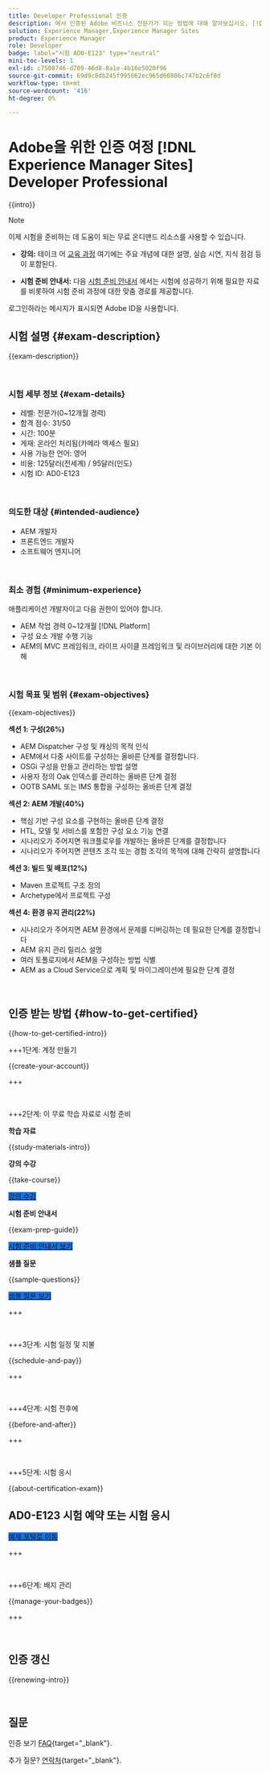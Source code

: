 ```yaml
---
title: Developer Professional 인증
description: 에서 인증된 Adobe 비즈니스 전문가가 되는 방법에 대해 알아보십시오. [!DNL Experience Manager Sites].
solution: Experience Manager,Experience Manager Sites
product: Experience Manager
role: Developer
badge: label="시험 AD0-E123" type="neutral"
mini-toc-levels: 1
exl-id: c7508746-d709-46d8-8a1e-4b16e5020f96
source-git-commit: 69d9c8db245f995062ec965d60886c747b2c6f8d
workflow-type: tm+mt
source-wordcount: '416'
ht-degree: 0%

---
```


# Adobe을 위한 인증 여정 [!DNL Experience Manager Sites] Developer Professional

{{intro}}

>[!NOTE]
>
>이제 시험을 준비하는 데 도움이 되는 무료 온디맨드 리소스를 사용할 수 있습니다.
>
>* **강의:** 테이크 어 [교육 과정](https://app.rockinfo.com/courses/105) 여기에는 주요 개념에 대한 설명, 실습 시연, 지식 점검 등이 포함된다.
>
>* **시험 준비 안내서:** 다음 [시험 준비 안내서](https://app.rockinfo.com/courses/playScorm/381) 에서는 시험에 성공하기 위해 필요한 자료를 비롯하여 시험 준비 과정에 대한 맞춤 경로를 제공합니다.
>
>로그인하라는 메시지가 표시되면 Adobe ID을 사용합니다.

## 시험 설명 {#exam-description}

{{exam-description}}

<br>

### 시험 세부 정보 {#exam-details}

* 레벨: 전문가(0~12개월 경력)
* 합격 점수: 31/50
* 시간: 100분
* 게재: 온라인 처리됨(카메라 액세스 필요)
* 사용 가능한 언어: 영어
* 비용: 125달러(전세계) / 95달러(인도)
* 시험 ID: AD0-E123

<br>

### 의도한 대상 {#intended-audience}

* AEM 개발자
* 프론트엔드 개발자
* 소프트웨어 엔지니어

<br>

### 최소 경험 {#minimum-experience}

애플리케이션 개발자이고 다음 권한이 있어야 합니다.

* AEM 작업 경력 0~12개월 [!DNL Platform]
* 구성 요소 개발 수행 기능
* AEM의 MVC 프레임워크, 라이프 사이클 프레임워크 및 라이브러리에 대한 기본 이해

<br>

### 시험 목표 및 범위 {#exam-objectives}

{{exam-objectives}}

**섹션 1: 구성(26%)**

* AEM Dispatcher 구성 및 캐싱의 목적 인식
* AEM에서 다중 사이트를 구성하는 올바른 단계를 결정합니다.
* OSGi 구성을 만들고 관리하는 방법 설명
* 사용자 정의 Oak 인덱스를 관리하는 올바른 단계 결정
* OOTB SAML 또는 IMS 통합을 구성하는 올바른 단계 결정

**섹션 2: AEM 개발(40%)**

* 핵심 기반 구성 요소를 구현하는 올바른 단계 결정
* HTL, 모델 및 서비스를 포함한 구성 요소 기능 연결
* 시나리오가 주어지면 워크플로우를 개발하는 올바른 단계를 결정합니다
* 시나리오가 주어지면 콘텐츠 조각 또는 경험 조각의 목적에 대해 간략히 설명합니다

**섹션 3: 빌드 및 배포(12%)**

* Maven 프로젝트 구조 정의
* Archetype에서 프로젝트 구성

**섹션 4: 환경 유지 관리(22%)**

* 시나리오가 주어지면 AEM 환경에서 문제를 디버깅하는 데 필요한 단계를 결정합니다
* AEM 유지 관리 릴리스 설명
* 여러 토폴로지에서 AEM을 구성하는 방법 식별
* AEM as a Cloud Service으로 계획 및 마이그레이션에 필요한 단계 결정

<br>

## 인증 받는 방법 {#how-to-get-certified}

{{how-to-get-certified-intro}}

+++1단계: 계정 만들기

{{create-your-account}}

+++

<br>

+++2단계: 이 무료 학습 자료로 시험 준비

**학습 자료**

{{study-materials-intro}}

**강의 수강**

{{take-course}}

<a href="https://app.rockinfo.com/courses/105" target="_blank" class="spectrum-Button spectrum-Button--fill spectrum-Button--accent spectrum-Button--sizeM is-margin-bottom-big-big at-element-click-tracking" style="background-color:#1473E6">

<span class="spectrum-Button-label has-no-wrap">
   강의 수강
</span>
</a>

**시험 준비 안내서**

{{exam-prep-guide}}

<a href="https://app.rockinfo.com/courses/playScorm/381" target="_blank" class="spectrum-Button spectrum-Button--fill spectrum-Button--accent spectrum-Button--sizeM is-margin-bottom-big-big at-element-click-tracking" style="background-color:#1473E6">

<span class="spectrum-Button-label has-no-wrap">
   시험 준비 안내서 보기
</span>
</a>

**샘플 질문**

{{sample-questions}}

<a href="https://scorpion.caveon.com/launchpad/ad3-e123-adobe-experience-manager-sites-developer-professional-sample-questions" target="_blank" class="spectrum-Button spectrum-Button--fill spectrum-Button--accent spectrum-Button--sizeM is-margin-bottom-big-big at-element-click-tracking" style="background-color:#1473E6">

<span class="spectrum-Button-label has-no-wrap">
   샘플 질문 보기
</span>
</a>

+++

<br>

+++3단계: 시험 일정 및 지불

{{schedule-and-pay}}

+++

<br>

+++4단계: 시험 전후에

{{before-and-after}}

+++

<br>

+++5단계: 시험 응시

{{about-certification-exam}}

## AD0-E123 시험 예약 또는 시험 응시

<a href="https://www.certmetrics.com/adobe/candidate/examity_sso.aspx?eid=AD0-E123" target="_blank" class="spectrum-Button spectrum-Button--fill spectrum-Button--accent spectrum-Button--sizeM is-margin-bottom-big-big at-element-click-tracking" style="background-color:#1473E6">

<span class="spectrum-Button-label has-no-wrap">
   예제 포털로 이동
</span>
</a>

+++

<br>

+++6단계: 배지 관리

{{manage-your-badges}}

+++

<br>

## 인증 갱신

{{renewing-intro}}

<br>

## 질문

인증 보기 [FAQ](https://experienceleague.adobe.com/docs/certification/certification/faq.html){target="_blank"}.

추가 질문? [연락처](mailto:certif@adobe.com){target="_blank"}.

